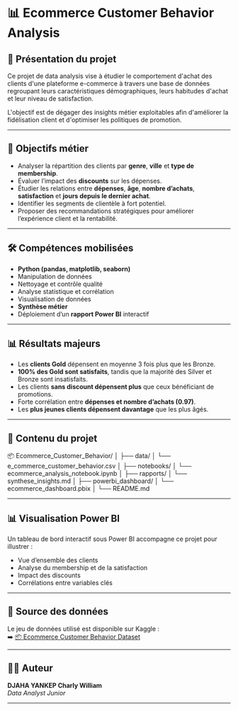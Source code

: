 # 📊 Ecommerce Customer Behavior Analysis

## 📌 Présentation du projet

Ce projet de data analysis vise à étudier le comportement d'achat des clients d'une plateforme e-commerce à travers une base de données regroupant leurs caractéristiques démographiques, leurs habitudes d'achat et leur niveau de satisfaction.

L'objectif est de dégager des insights métier exploitables afin d'améliorer la fidélisation client et d'optimiser les politiques de promotion.

---

## 🎯 Objectifs métier

- Analyser la répartition des clients par **genre**, **ville** et **type de membership**.
- Évaluer l’impact des **discounts** sur les dépenses.
- Étudier les relations entre **dépenses**, **âge**, **nombre d’achats**, **satisfaction** et **jours depuis le dernier achat**.
- Identifier les segments de clientèle à fort potentiel.
- Proposer des recommandations stratégiques pour améliorer l’expérience client et la rentabilité.

---

## 🛠️ Compétences mobilisées

- **Python (pandas, matplotlib, seaborn)**
- Manipulation de données
- Nettoyage et contrôle qualité
- Analyse statistique et corrélation
- Visualisation de données
- **Synthèse métier**
- Déploiement d’un **rapport Power BI** interactif

---

## 📊 Résultats majeurs

- Les **clients Gold** dépensent en moyenne 3 fois plus que les Bronze.
- **100% des Gold sont satisfaits**, tandis que la majorité des Silver et Bronze sont insatisfaits.
- Les clients **sans discount dépensent plus** que ceux bénéficiant de promotions.
- Forte corrélation entre **dépenses et nombre d’achats (0.97)**.
- Les **plus jeunes clients dépensent davantage** que les plus âgés.

---

## 📂 Contenu du projet

📦 Ecommerce_Customer_Behavior/
│
├── data/
│   └── e_commerce_customer_behavior.csv
│
├── notebooks/
│   └── ecommerce_analysis_notebook.ipynb
│
├── rapports/
│   └── synthese_insights.md
│
├── powerbi_dashboard/
│   └── ecommerce_dashboard.pbix
│
└── README.md

---

## 📊 Visualisation Power BI

Un tableau de bord interactif sous Power BI accompagne ce projet pour illustrer :

- Vue d’ensemble des clients
- Analyse du membership et de la satisfaction
- Impact des discounts
- Corrélations entre variables clés

---

## 📑 Source des données

Le jeu de données utilisé est disponible sur Kaggle :  
➡️ [📦 Ecommerce Customer Behavior Dataset](https://www.kaggle.com/datasets/thedevastator/customer-behaviour)

---

## 👨‍💻 Auteur

**DJAHA YANKEP Charly William**  
*Data Analyst Junior*

---

